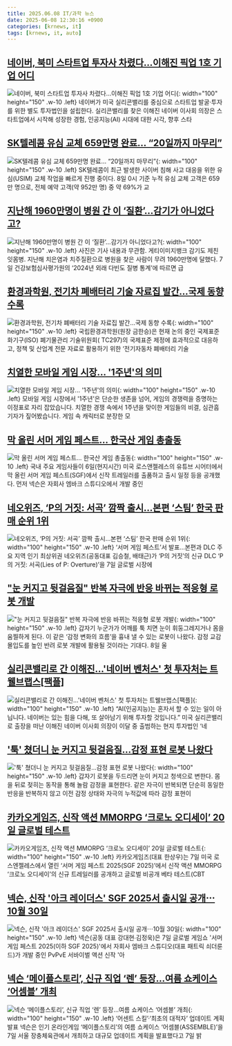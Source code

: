 ```yaml
---
title: 2025.06.08 IT/과학 뉴스
date: 2025-06-08 12:30:16 +0900
categories: [krnews, it]
tags: [krnews, it, auto]
---
```

## [네이버, 북미 스타트업 투자사 차렸다…이해진 픽업 1호 기업 어디](https://n.news.naver.com/mnews/article/003/0013290777)

![네이버, 북미 스타트업 투자사 차렸다…이해진 픽업 1호 기업 어디](https://mimgnews.pstatic.net/image/origin/003/2025/06/08/13290777.jpg?type=nf220_150){: width="100" height="150" .w-10 .left}
네이버가 미국 실리콘밸리를 중심으로 스타트업 발굴·투자를 위한 별도 투자법인을 설립한다. 실리콘밸리를 찾은 이해진 네이버 이사회 의장은 스타트업에서 시작해 성장한 경험, 인공지능(AI) 시대에 대한 시각, 향후 스타

## [SK텔레콤 유심 교체 659만명 완료… “20일까지 마무리”](https://n.news.naver.com/mnews/article/018/0006033835)

![SK텔레콤 유심 교체 659만명 완료… “20일까지 마무리”](https://mimgnews.pstatic.net/image/origin/018/2025/06/08/6033835.jpg?type=nf220_150){: width="100" height="150" .w-10 .left}
SK텔레콤이 최근 발생한 사이버 침해 사고 대응을 위한 유심(USIM) 교체 작업을 빠르게 진행 중이다. 8일 0시 기준 누적 유심 교체 고객은 659만 명으로, 전체 예약 고객(약 952만 명) 중 약 69%가 교

## [지난해 1960만명이 병원 간 이 ‘질환’…감기가 아니었다고?](https://n.news.naver.com/mnews/article/022/0004041637)

![지난해 1960만명이 병원 간 이 ‘질환’…감기가 아니었다고?](https://mimgnews.pstatic.net/image/origin/022/2025/06/07/4041637.jpg?type=nf220_150){: width="100" height="150" .w-10 .left}
사진은 기사 내용과 무관함. 게티이미지뱅크 감기도 제친 잇몸병. 지난해 치은염과 치주질환으로 병원을 찾은 사람이 무려 1960만명에 달했다. 7일 건강보험심사평가원의 ‘2024년 외래 다빈도 질병 통계’에 따르면 급

## [환경과학원, 전기차 폐배터리 기술 자료집 발간…국제 동향 수록](https://n.news.naver.com/mnews/article/119/0002965585)

![환경과학원, 전기차 폐배터리 기술 자료집 발간…국제 동향 수록](https://mimgnews.pstatic.net/image/origin/119/2025/06/08/2965585.jpg?type=nf220_150){: width="100" height="150" .w-10 .left}
국립환경과학원(원장 금한승)은 현재 논의 중인 국제표준화기구(ISO) 폐기물관리 기술위원회( TC297)의 국제표준 제정에 효과적으로 대응하고, 정책 및 산업계 전문 자료로 활용하기 위한 ‘전기자동차 폐배터리 기술

## [치열한 모바일 게임 시장... '1주년'의 의미](https://n.news.naver.com/mnews/article/052/0002202939)

![치열한 모바일 게임 시장... '1주년'의 의미](https://mimgnews.pstatic.net/image/origin/052/2025/06/08/2202939.jpg?type=nf220_150){: width="100" height="150" .w-10 .left}
모바일 게임 시장에서 '1주년'은 단순한 생존을 넘어, 게임의 경쟁력을 증명하는 이정표로 자리 잡았습니다. 치열한 경쟁 속에서 1주년을 맞이한 게임들의 비결, 심관흠 기자가 짚어봤습니다. 게임 속 캐릭터로 분장한 모

## [막 올린 서머 게임 페스트… 한국산 게임 총출동](https://n.news.naver.com/mnews/article/005/0001781568)

![막 올린 서머 게임 페스트… 한국산 게임 총출동](https://mimgnews.pstatic.net/image/origin/005/2025/06/07/1781568.jpg?type=nf220_150){: width="100" height="150" .w-10 .left}
국내 주요 게임사들이 6일(현지시간) 미국 로스앤젤레스의 유튜브 시어터에서 막 올린 서머 게임 페스트(SGF)에서 신작 트레일러를 출품하고 출시 일정 등을 공개했다. 먼저 넥슨은 자회사 엠바크 스튜디오에서 개발 중인

## [네오위즈, ‘P의 거짓: 서곡’ 깜짝 출시…본편 ‘스팀’ 한국 판매 순위 1위](https://n.news.naver.com/mnews/article/009/0005504817)

![네오위즈, ‘P의 거짓: 서곡’ 깜짝 출시…본편 ‘스팀’ 한국 판매 순위 1위](https://mimgnews.pstatic.net/image/origin/009/2025/06/07/5504817.jpg?type=nf220_150){: width="100" height="150" .w-10 .left}
‘서머 게임 페스트’서 발표…본편과 DLC 주요 지역 인기 최상위권 네오위즈(공동대표 김승철, 배태근)가 ‘P의 거짓’의 신규 DLC ‘P의 거짓: 서곡(Lies of P: Overture)’을 7일 글로벌 시장에

## ["눈 커지고 뒷걸음질" 반복 자극에 반응 바뀌는 적응형 로봇 개발](https://n.news.naver.com/mnews/article/014/0005360053)

!["눈 커지고 뒷걸음질" 반복 자극에 반응 바뀌는 적응형 로봇 개발](https://mimgnews.pstatic.net/image/origin/014/2025/06/08/5360053.jpg?type=nf220_150){: width="100" height="150" .w-10 .left}
갑자기 누군가가 어깨를 툭 치면 눈이 휘둥그레지거나 몸을 움찔하게 된다. 이 같은 ‘감정 변화의 흐름’을 흉내 낼 수 있는 로봇이 나왔다. 감정 교감 몰입도를 높인 반려 로봇 개발에 활용될 것이라는 기대다. 8일 울

## [실리콘밸리로 간 이해진…'네이버 벤처스' 첫 투자처는 트웰브랩스[팩플]](https://n.news.naver.com/mnews/article/025/0003446418)

![실리콘밸리로 간 이해진…'네이버 벤처스' 첫 투자처는 트웰브랩스[팩플]](https://mimgnews.pstatic.net/image/origin/025/2025/06/08/3446418.jpg?type=nf220_150){: width="100" height="150" .w-10 .left}
“AI(인공지능)는 혼자서 할 수 있는 일이 아닙니다. 네이버는 있는 힘을 다해, 또 살아남기 위해 투자할 것입니다.” 미국 실리콘밸리로 출장을 떠난 이해진 네이버 이사회 의장이 이달 중 출범하는 현지 투자법인 ‘네

## ['툭' 쳤더니 눈 커지고 뒷걸음질…감정 표현 로봇 나왔다](https://n.news.naver.com/mnews/article/031/0000938311)

!['툭' 쳤더니 눈 커지고 뒷걸음질…감정 표현 로봇 나왔다](https://mimgnews.pstatic.net/image/origin/031/2025/06/08/938311.jpg?type=nf220_150){: width="100" height="150" .w-10 .left}
갑자기 로봇을 두드리면 눈이 커지고 청색으로 변한다. 몸을 뒤로 젖히는 동작을 통해 놀람 감정을 표현한다. 같은 자극이 반복되면 단순히 동일한 반응을 반복하지 않고 이전 감정 상태와 자극의 누적값에 따라 감정 표현이

## [카카오게임즈, 신작 액션 MMORPG ‘크로노 오디세이’ 20일 글로벌 테스트](https://n.news.naver.com/mnews/article/009/0005504820)

![카카오게임즈, 신작 액션 MMORPG ‘크로노 오디세이’ 20일 글로벌 테스트](https://mimgnews.pstatic.net/image/origin/009/2025/06/07/5504820.jpg?type=nf220_150){: width="100" height="150" .w-10 .left}
카카오게임즈(대표 한상우)는 7일 미국 로스엔젤레스에서 열린 ‘서머 게임 페스트 2025(SGF 2025)’에서 신작 액션 MMORPG ‘크로노 오디세이’의 신규 트레일러를 공개하고 글로벌 비공개 베타 테스트(CBT

## [넥슨, 신작 '아크 레이더스' SGF 2025서 출시일 공개⋯10월 30일](https://n.news.naver.com/mnews/article/031/0000938266)

![넥슨, 신작 '아크 레이더스' SGF 2025서 출시일 공개⋯10월 30일](https://mimgnews.pstatic.net/image/origin/031/2025/06/07/938266.jpg?type=nf220_150){: width="100" height="150" .w-10 .left}
넥슨(공동 대표 강대현∙김정욱)은 7일 글로벌 게임쇼 '서머 게임 페스트 2025(이하 SGF 2025)'에서 자회사 엠바크 스튜디오(대표 패트릭 쇠더룬드)가 개발 중인 PvPvE 서바이벌 액션 신작 '아

## [넥슨 ‘메이플스토리’, 신규 직업 ‘렌’ 등장…여름 쇼케이스 ‘어셈블’ 개최](https://n.news.naver.com/mnews/article/009/0005504872)

![넥슨 ‘메이플스토리’, 신규 직업 ‘렌’ 등장…여름 쇼케이스 ‘어셈블’ 개최](https://mimgnews.pstatic.net/image/origin/009/2025/06/07/5504872.jpg?type=nf220_150){: width="100" height="150" .w-10 .left}
‘어센트 스킬’·‘최초의 대적자’ 업데이트 계획 발표 넥슨은 인기 온라인게임 ‘메이플스토리’의 여름 쇼케이스 ‘어셈블(ASSEMBLE)’을 7일 서울 장충체육관에서 개최하고 대규모 업데이트 계획을 발표했다고 7일 밝

